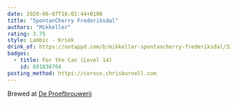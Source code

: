 ```yaml
---
date: 2020-06-07T16:02:44+0100
title: "SpontanCherry Frederiksdal"
authors: "Mikkeller"
rating: 3.75
style: Lambic - Kriek
drink_of: https://untappd.com/b/mikkeller-spontancherry-frederiksdal/331435
badges:
  - title: For the Can (Level 14)
    id: 681838764
posting_method: https://corvus.chrisburnell.com
---
```


Brewed at [De Proefbrouwerij](https://untappd.com/DeProefbrouwerij)
